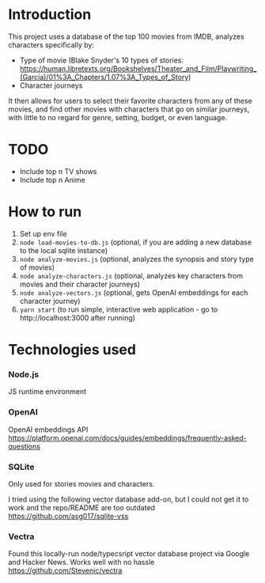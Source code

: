 # Introduction

This project uses a database of the top 100 movies from IMDB, analyzes characters specifically by:

- Type of movie (Blake Snyder's 10 types of stories: https://human.libretexts.org/Bookshelves/Theater_and_Film/Playwriting_(Garcia)/01%3A_Chapters/1.07%3A_Types_of_Story)
- Character journeys

It then allows for users to select their favorite characters from any of these movies, and find other movies with characters that go on similar journeys, with little to no regard for genre, setting, budget, or even language.

# TODO

- Include top n TV shows
- Include top n Anime

# How to run

1. Set up env file
2. `node load-movies-to-db.js` (optional, if you are adding a new database to the local sqlite instance)
3. `node analyze-movies.js` (optional, analyzes the synopsis and story type of movies)
4. `node analyze-characters.js` (optional, analyzes key characters from movies and their character journeys)
5. `node analyze-vectors.js` (optional, gets OpenAI embeddings for each character journey)
6. `yarn start` (to run simple, interactive web application - go to http://localhost:3000 after running)

# Technologies used

### Node.js

JS runtime environment

### OpenAI

OpenAI embeddings API
https://platform.openai.com/docs/guides/embeddings/frequently-asked-questions

### SQLite

Only used for stories movies and characters.

I tried using the following vector database add-on, but I could not get it to work and the repo/README are too outdated
https://github.com/asg017/sqlite-vss

### Vectra

Found this locally-run node/typecsript vector database project via Google and Hacker News. Works well with no hassle
https://github.com/Stevenic/vectra
